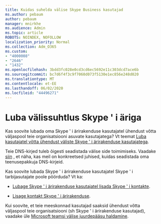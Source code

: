 ```yaml
---
title: Kuidas suhelda välise Skype Business kasutajad
ms.author: pebaum
author: pebaum
manager: mnirkhe
ms.audience: Admin
ms.topic: article
ROBOTS: NOINDEX, NOFOLLOW
localization_priority: Normal
ms.collection: Adm_O365
ms.custom:
- "4000008"
- "2646"
- "1432"
ms.openlocfilehash: 3bdd3fc028e0cd3cd6ec5692e11c303dcd7ace6b
ms.sourcegitcommit: bc7d6f4f3c9f7060d073f5130e1ec856e248d020
ms.translationtype: MT
ms.contentlocale: et-EE
ms.lasthandoff: 06/02/2020
ms.locfileid: "44496271"
---
```

# <a name="allow-external-communications-with-skype-for-business"></a>Luba välissuhtlus Skype ' i äriga 

Kas soovite lubada oma Skype ' i ärirakenduse kasutajatel ühendust võtta väljaspool teie organisatsiooni asuvate kasutajatega? Vt teemat [Luba kasutajatel võtta ühendust väliste Skype ' i ärirakenduse kasutajatega](https://docs.microsoft.com/skypeforbusiness/set-up-skype-for-business-online/allow-users-to-contact-external-skype-for-business-users).

Teie DNS-kirjed tuleb õigesti seadistada välise side toimimiseks. Vaadake [siin](https://docs.microsoft.com/microsoft-365/admin/get-help-with-domains/set-up-your-domain-host-specific-instructions) , et näha, kas meil on konkreetsed juhised, kuidas seadistada oma teenusepakkuja DNS-kirjeid. 

Kas soovite lubada Skype ' i ärirakenduse kasutajatel Skype ' i tarbijasutajate poole pöörduda? Vt ka:

- [Lubage Skype ' i ärirakenduse kasutajatel lisada Skype ' i kontakte](https://docs.microsoft.com/skypeforbusiness/set-up-skype-for-business-online/let-skype-for-business-users-add-skype-contacts). 

- [Lisage kontakt Skype ' i ärirakenduse](https://support.office.com/article/add-a-contact-in-skype-for-business-89338023-2adf-4f5c-90b6-f8b6f72fadd1).


Kui soovite, et teie meeskonnad kasutajad saaksid ühendust võtta väljaspool teie organisatsiooni (sh Skype ' i ärirakenduse kasutajad), vaadake üle [Microsoft teamsi välise juurdepääsu haldamine](https://docs.microsoft.com/microsoftteams/let-your-teams-users-communicate-with-other-people). 